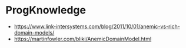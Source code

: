 # ProgKnowledge

* https://www.link-intersystems.com/blog/2011/10/01/anemic-vs-rich-domain-models/
* https://martinfowler.com/bliki/AnemicDomainModel.html
